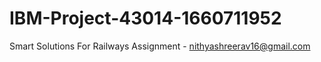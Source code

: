 # IBM-Project-43014-1660711952
Smart Solutions For Railways
Assignment -  nithyashreerav16@gmail.com
